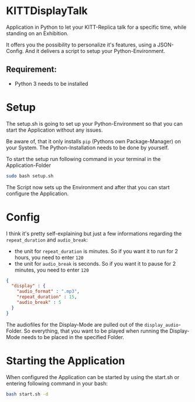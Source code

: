 # KITTDisplayTalk
Application in Python to let your KITT-Replica talk for a specific time, while standing on an Exhibition.

It offers you the possibility to personalize it's features, using a JSON-Config.
And it delivers a script to setup your Python-Environment.

## Requirement:
* Python 3 needs to be installed

# Setup
The setup.sh is going to set up your Python-Environment so that you can start the Application without any issues. 

Be aware of, that it only installs `pip` (Pythons own Package-Manager) on your System. The Python-Installation needs to be done by yourself.

To start the setup run following command in your terminal in the Application-Folder

```bash
sudo bash setup.sh
```
The Script now sets up the Environment and after that you can start configure the Application.


# Config

I think it's pretty self-explaining but just a few informations regarding the `repeat_duration` and `audio_break`:

- the unit for `repeat_duration` is minutes. So if you want it to run for 2 hours, you need to enter `120`
- the unit for `audio_break` is seconds. So if you want it to pause for 2 minutes, you need to enter `120`

```json
{
  "display" : {
    "audio_format" : ".mp3",
    "repeat_duration" : 15,
    "audio_break" : 5
  }
}
```
The audiofiles for the Display-Mode are pulled out of the `display_audio`-Folder. So everything, that you want to be played when running the Display-Mode needs to be placed in the specified Folder.

# Starting the Application
When configured the Application can be started by using the start.sh or entering following command in your bash:

```bash
bash start.sh -d
```